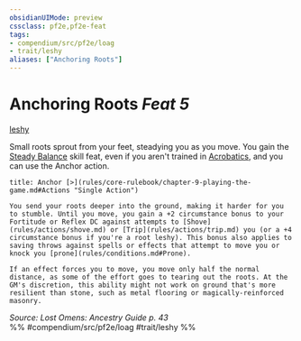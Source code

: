 ```yaml
---
obsidianUIMode: preview
cssclass: pf2e,pf2e-feat
tags:
- compendium/src/pf2e/loag
- trait/leshy
aliases: ["Anchoring Roots"]
---
```

# Anchoring Roots  *Feat 5*  
[leshy](rules/traits/leshy-b1.md "Leshy Ancestry & Heritage Trait")  


Small roots sprout from your feet, steadying you as you move. You gain the [Steady Balance](compendium/feats/steady-balance.md) skill feat, even if you aren't trained in [Acrobatics](compendium/skills.md#Acrobatics), and you can use the Anchor action.

```ad-embed-ability
title: Anchor [>](rules/core-rulebook/chapter-9-playing-the-game.md#Actions "Single Action")

You send your roots deeper into the ground, making it harder for you to stumble. Until you move, you gain a +2 circumstance bonus to your Fortitude or Reflex DC against attempts to [Shove](rules/actions/shove.md) or [Trip](rules/actions/trip.md) you (or a +4 circumstance bonus if you're a root leshy). This bonus also applies to saving throws against spells or effects that attempt to move you or knock you [prone](rules/conditions.md#Prone).

If an effect forces you to move, you move only half the normal distance, as some of the effort goes to tearing out the roots. At the GM's discretion, this ability might not work on ground that's more resilient than stone, such as metal flooring or magically-reinforced masonry.
```

*Source: Lost Omens: Ancestry Guide p. 43*  
%% #compendium/src/pf2e/loag #trait/leshy %%